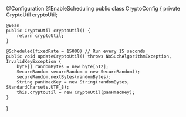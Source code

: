 @Configuration
@EnableScheduling
public class CryptoConfig {
    private CryptoUtil cryptoUtil;

    @Bean
    public CryptoUtil cryptoUtil() {
        return cryptoUtil;
    }

    @Scheduled(fixedRate = 15000) // Run every 15 seconds
    public void updateCryptoUtil() throws NoSuchAlgorithmException, InvalidKeyException {
        byte[] randomBytes = new byte[512];
        SecureRandom secureRandom = new SecureRandom();
        secureRandom.nextBytes(randomBytes);
        String panHmacKey = new String(randomBytes, StandardCharsets.UTF_8);
        this.cryptoUtil = new CryptoUtil(panHmacKey);
    }
}
